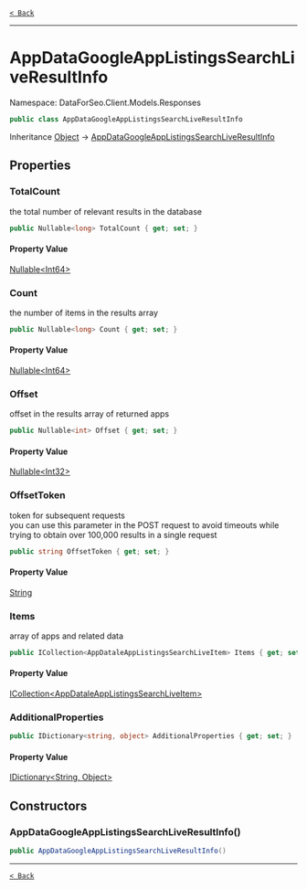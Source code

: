 [`< Back`](./)

---

# AppDataGoogleAppListingsSearchLiveResultInfo

Namespace: DataForSeo.Client.Models.Responses

```csharp
public class AppDataGoogleAppListingsSearchLiveResultInfo
```

Inheritance [Object](https://docs.microsoft.com/en-us/dotnet/api/system.object) → [AppDataGoogleAppListingsSearchLiveResultInfo](./dataforseo.client.models.responses.appdatagoogleapplistingssearchliveresultinfo)

## Properties

### **TotalCount**

the total number of relevant results in the database

```csharp
public Nullable<long> TotalCount { get; set; }
```

#### Property Value

[Nullable&lt;Int64&gt;](https://docs.microsoft.com/en-us/dotnet/api/system.nullable-1)<br>

### **Count**

the number of items in the results array

```csharp
public Nullable<long> Count { get; set; }
```

#### Property Value

[Nullable&lt;Int64&gt;](https://docs.microsoft.com/en-us/dotnet/api/system.nullable-1)<br>

### **Offset**

offset in the results array of returned apps

```csharp
public Nullable<int> Offset { get; set; }
```

#### Property Value

[Nullable&lt;Int32&gt;](https://docs.microsoft.com/en-us/dotnet/api/system.nullable-1)<br>

### **OffsetToken**

token for subsequent requests
 <br>you can use this parameter in the POST request to avoid timeouts while trying to obtain over 100,000 results in a single request

```csharp
public string OffsetToken { get; set; }
```

#### Property Value

[String](https://docs.microsoft.com/en-us/dotnet/api/system.string)<br>

### **Items**

array of apps and related data

```csharp
public ICollection<AppDataleAppListingsSearchLiveItem> Items { get; set; }
```

#### Property Value

[ICollection&lt;AppDataleAppListingsSearchLiveItem&gt;](./dataforseo.client.models.appdataleapplistingssearchliveitem)<br>

### **AdditionalProperties**

```csharp
public IDictionary<string, object> AdditionalProperties { get; set; }
```

#### Property Value

[IDictionary&lt;String, Object&gt;](https://docs.microsoft.com/en-us/dotnet/api/system.collections.generic.idictionary-2)<br>

## Constructors

### **AppDataGoogleAppListingsSearchLiveResultInfo()**

```csharp
public AppDataGoogleAppListingsSearchLiveResultInfo()
```

---

[`< Back`](./)
